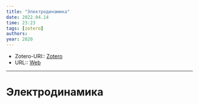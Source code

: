 ```yaml
---
title: "Электродинамика"
date: 2022.04.14
time: 23:23
tags: [zotero]
authors: 
year: 2020
---
```


- Zotero-URI:: [Zotero](zotero://select/items/@Elektrodinamika2020)
- URL:: [Web](https://ru.wikipedia.org/w/index.php?title=%D0%AD%D0%BB%D0%B5%D0%BA%D1%82%D1%80%D0%BE%D0%B4%D0%B8%D0%BD%D0%B0%D0%BC%D0%B8%D0%BA%D0%B0&oldid=108118457)

---

# Электродинамика

